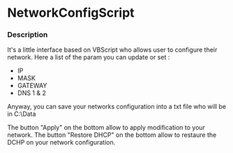 # NetworkConfigScript

### Description

It's a little interface based on VBScript who allows user to configure their network.
Here a list of the param you can update or set : 

- IP
- MASK
- GATEWAY
- DNS 1 & 2


Anyway, you can save your networks configuration into a txt file who will be in C:\Data

The button "Apply" on the bottom allow to apply modification to your network.
The button "Restore DHCP" on the bottom allow to restaure the DCHP on your network configuration.

